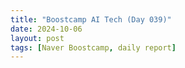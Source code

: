 ```yaml
---
title: "Boostcamp AI Tech (Day 039)"
date: 2024-10-06
layout: post
tags: [Naver Boostcamp, daily report]
---
```

